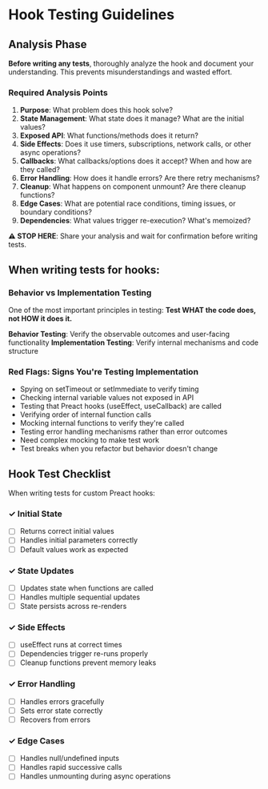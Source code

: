 # Hook Testing Guidelines

## Analysis Phase

**Before writing any tests**, thoroughly analyze the hook and document your understanding. This prevents misunderstandings and wasted effort.

### Required Analysis Points

1. **Purpose**: What problem does this hook solve?
2. **State Management**: What state does it manage? What are the initial values?
3. **Exposed API**: What functions/methods does it return?
4. **Side Effects**: Does it use timers, subscriptions, network calls, or other async operations?
5. **Callbacks**: What callbacks/options does it accept? When and how are they called?
6. **Error Handling**: How does it handle errors? Are there retry mechanisms?
7. **Cleanup**: What happens on component unmount? Are there cleanup functions?
8. **Edge Cases**: What are potential race conditions, timing issues, or boundary conditions?
9. **Dependencies**: What values trigger re-execution? What's memoized?

**⚠️ STOP HERE**: Share your analysis and wait for confirmation before writing tests.

## When writing tests for hooks:

### Behavior vs Implementation Testing

One of the most important principles in testing: **Test WHAT the code does, not HOW it does it.**

**Behavior Testing**: Verify the observable outcomes and user-facing functionality
**Implementation Testing**: Verify internal mechanisms and code structure

### Red Flags: Signs You're Testing Implementation

- Spying on setTimeout or setImmediate to verify timing
- Checking internal variable values not exposed in API
- Testing that Preact hooks (useEffect, useCallback) are called
- Verifying order of internal function calls
- Mocking internal functions to verify they're called
- Testing error handling mechanisms rather than error outcomes
- Need complex mocking to make test work
- Test breaks when you refactor but behavior doesn't change

## Hook Test Checklist

When writing tests for custom Preact hooks:

### ✓ Initial State

- [ ] Returns correct initial values
- [ ] Handles initial parameters correctly
- [ ] Default values work as expected

### ✓ State Updates

- [ ] Updates state when functions are called
- [ ] Handles multiple sequential updates
- [ ] State persists across re-renders

### ✓ Side Effects

- [ ] useEffect runs at correct times
- [ ] Dependencies trigger re-runs properly
- [ ] Cleanup functions prevent memory leaks

### ✓ Error Handling

- [ ] Handles errors gracefully
- [ ] Sets error state correctly
- [ ] Recovers from errors

### ✓ Edge Cases

- [ ] Handles null/undefined inputs
- [ ] Handles rapid successive calls
- [ ] Handles unmounting during async operations
